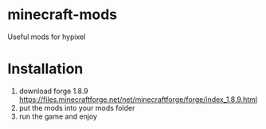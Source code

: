 # minecraft-mods
Useful mods for hypixel 

# Installation
1. download forge 1.8.9 https://files.minecraftforge.net/net/minecraftforge/forge/index_1.8.9.html
2. put the mods into your mods folder
3. run the game and enjoy
